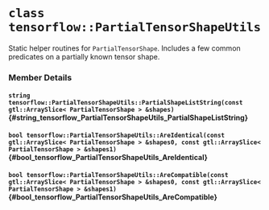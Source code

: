 # `class tensorflow::PartialTensorShapeUtils`

Static helper routines for ` PartialTensorShape `. Includes a few common predicates on a partially known tensor shape.



### Member Details

#### `string tensorflow::PartialTensorShapeUtils::PartialShapeListString(const gtl::ArraySlice< PartialTensorShape > &shapes)` {#string_tensorflow_PartialTensorShapeUtils_PartialShapeListString}





#### `bool tensorflow::PartialTensorShapeUtils::AreIdentical(const gtl::ArraySlice< PartialTensorShape > &shapes0, const gtl::ArraySlice< PartialTensorShape > &shapes1)` {#bool_tensorflow_PartialTensorShapeUtils_AreIdentical}





#### `bool tensorflow::PartialTensorShapeUtils::AreCompatible(const gtl::ArraySlice< PartialTensorShape > &shapes0, const gtl::ArraySlice< PartialTensorShape > &shapes1)` {#bool_tensorflow_PartialTensorShapeUtils_AreCompatible}




